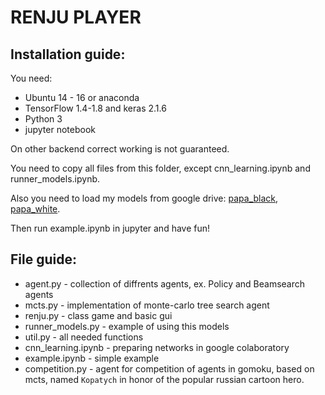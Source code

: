 # RENJU PLAYER
## Installation guide:

You need:
* Ubuntu 14 - 16 or anaconda
* TensorFlow 1.4-1.8 and keras 2.1.6
* Python 3
* jupyter notebook

On other backend correct working is not guaranteed.

You need to copy all files from this folder, except cnn_learning.ipynb and runner_models.ipynb.

Also you need to load my models from google drive: [papa_black], [papa_white].

Then run example.ipynb in jupyter and have fun!

## File guide:

* agent.py - collection of diffrents agents, ex. Policy and Beamsearch agents
* mcts.py - implementation of monte-carlo tree search agent
* renju.py - class game and basic gui
* runner_models.py - example of using this models
* util.py - all needed functions
* cnn_learning.ipynb - preparing networks in google colaboratory
* example.ipynb - simple example
* competition.py - agent for competition of agents in gomoku, based on mcts, named `Kopatych` in honor of the popular russian cartoon hero.

[papa_black]:https://drive.google.com/open?id=1GQ2Bs3z84mpJbshxeinWZE84XlrNujmM
[papa_white]:https://drive.google.com/open?id=18edjuILw_t84A8NcAHZCpDnn2TOkTfYo
